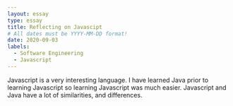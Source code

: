 ```yaml
---
layout: essay
type: essay
title: Reflecting on Javascipt
# All dates must be YYYY-MM-DD format!
date: 2020-09-03
labels:
  - Software Engineering
  - Javascript
---
```


Javascript is a very interesting language. I have learned Java prior to learning Javascript so learning Javascript was much easier. Javascript and Java have a lot of similarities, and differences.


